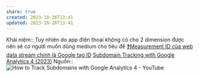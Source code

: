 ```yaml
---
share: true
created: 2023-10-26T13:41
updated: 2023-10-26T13:41
---
```

Khái niệm:: 
Tuy nhiên do app điện thoại không có cho 2 dimension được nên sẽ có người muốn dùng medium cho tiêu đề
[❓Measurement ID của web data stream chính là Google tag ID](../G%E1%BA%AFn%20tag/%E2%9D%93Measurement%20ID%20c%E1%BB%A7a%20web%20data%20stream%20ch%C3%ADnh%20l%C3%A0%20Google%20tag%20ID.md#)
[Subdomain Tracking with Google Analytics 4 (2023)](https://www.analyticsmania.com/post/subdomain-tracking-with-google-analytics-and-google-tag-manager/)
Nguồn:: ![How to Track Subdomains with Google Analytics 4 - YouTube](https://youtu.be/7laoCJcnqGk?si=16qA6p_DT_O7OtVT)